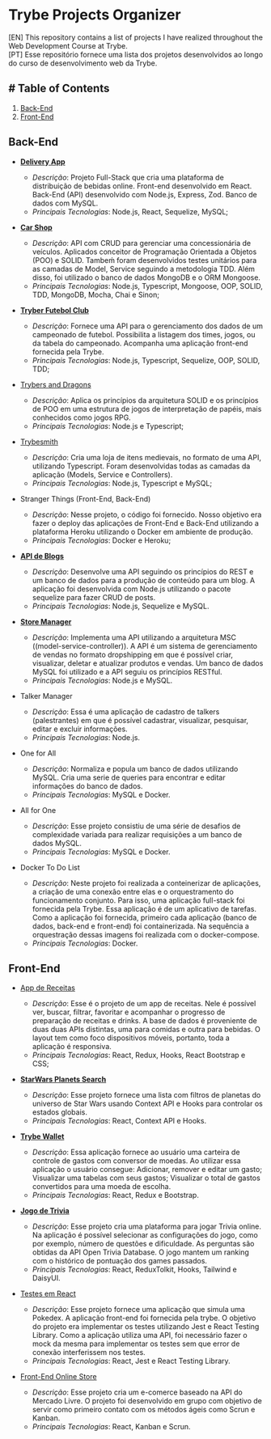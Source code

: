 # Trybe Projects Organizer

[EN] This repository contains a list of projects I have realized throughout the Web Development Course at Trybe. <br/>
[PT] Esse repositório fornece uma lista dos projetos desenvolvidos ao longo do curso de desenvolvimento web da Trybe.

## # Table of Contents
1. [Back-End](#back-end)
2. [Front-End](#front-end)

## Back-End

* [**Delivery App**]()
  * *Descrição*: Projeto Full-Stack que cria uma plataforma de distribuição de bebidas online. Front-end desenvolvido em React. Back-End (API) desenvolvido com Node.js, Express, Zod. Banco de dados com MySQL.
  * *Principais Tecnologias*: Node.js, React, Sequelize, MySQL;

* [**Car Shop**](https://github.com/heitortessaro/Car-Shoop)
  * *Descrição*: API com CRUD para gerenciar uma concessionária de veículos. Aplicados conceitor de Programação Orientada a Objetos (POO) e SOLID. Tambeḿ foram desenvolvidos testes unitários para as camadas de Model, Service seguindo a metodologia TDD. Além disso, foi utilizado o banco de dados MongoDB e o ORM Mongoose.
  * *Principais Tecnologias*: Node.js, Typescript, Mongoose, OOP, SOLID, TDD, MongoDB, Mocha, Chai e Sinon;

* [**Tryber Futebol Club**](https://github.com/heitortessaro/trybe-futebol-clube)
  * *Descrição*: Fornece uma API para o gerenciamento dos dados de um campeonado de futebol. Possibilita a listagem dos times, jogos, ou da tabela do campeonado. Acompanha uma aplicação front-end fornecida pela Trybe.
  * *Principais Tecnologias*: Node.js, Typescript, Sequelize, OOP, SOLID, TDD;

* [Trybers and Dragons](https://github.com/heitortessaro/trybers-and-dragons)
  * *Descrição*: Aplica os princípios da arquitetura SOLID e os princípios de POO em uma estrutura de jogos de interpretação de papéis, mais conhecidos como jogos RPG.
  * *Principais Tecnologias*: Node.js e Typescript;

* [Trybesmith](https://github.com/heitortessaro/trybesmith)
  * *Descrição*: Cria uma loja de itens medievais, no formato de uma API, utilizando Typescript. Foram desenvolvidas todas as camadas da aplicação (Models, Service e Controllers).
  * *Principais Tecnologias*: Node.js, Typescript e MySQL;
  
* Stranger Things (Front-End, Back-End)
  * *Descrição*: Nesse projeto, o código foi fornecido. Nosso objetivo era fazer o deploy das aplicações de Front-End e Back-End utilizando a plataforma Heroku utilizando o Docker em ambiente de produção. 
  * *Principais Tecnologias*: Docker e Heroku;
  
* [**API de Blogs**](https://github.com/heitortessaro/blogs-api)
  * *Descrição*: Desenvolve uma API seguindo os princípios do REST e um banco de dados para a produção de conteúdo para um blog. A aplicação foi desenvolvida com Node.js utilizando o pacote sequelize para fazer CRUD de posts. 
  * *Principais Tecnologias*: Node.js, Sequelize e MySQL.

* [**Store Manager**](https://github.com/heitortessaro/store-manager)
  * *Descrição*: Implementa uma API utilizando a arquitetura MSC ((model-service-controller)). A API é um sistema de gerenciamento de vendas no formato dropshipping em que é possível criar, visualizar, deletar e atualizar produtos e vendas. Um banco de dados MySQL foi utilizado e a API seguiu os princípios RESTful. 
  * *Principais Tecnologias*: Node.js e MySQL.
  
* Talker Manager
  * *Descrição*: Essa é uma aplicação de cadastro de talkers (palestrantes) em que é possível cadastrar, visualizar, pesquisar, editar e excluir informações. 
  * *Principais Tecnologias*: Node.js.
  
* One for All
  * *Descrição*: Normaliza e popula um banco de dados utilizando MySQL. Cria uma serie de queries para encontrar e editar informações do banco de dados. 
  * *Principais Tecnologias*: MySQL e Docker.
 
* All for One
  * *Descrição*: Esse projeto consistiu de uma série de desafios de complexidade variada para realizar requisições a um banco de dados MySQL. 
  * *Principais Tecnologias*: MySQL e Docker.
 
* Docker To Do List
  * *Descrição*: Neste projeto foi realizada a conteinerizar de aplicações, a criação de uma conexão entre elas e o orquestramento do funcionamento conjunto. Para isso, uma aplicação full-stack foi fornecida pela Trybe. Essa aplicação é de um aplicativo de tarefas. Como a aplicação foi fornecida, primeiro cada aplicação (banco de dados, back-end e front-end)  foi containerizada. Na sequência a orquestração dessas imagens foi realizada com o docker-compose.
  * *Principais Tecnologias*: Docker.
 
## Front-End
* [App de Receitas](https://github.com/heitortessaro/recipe-app-2)
  * *Descrição*: Esse é o projeto de um app de receitas. Nele é possível ver, buscar, filtrar, favoritar e acompanhar o progresso de preparação de receitas e drinks. A base de dados é proveniente de duas duas APIs distintas, uma para comidas e outra para bebidas. O layout tem como foco dispositivos móveis, portanto, toda a aplicação é responsiva.
  * *Principais Tecnologias*: React, Redux, Hooks, React Bootstrap e CSS;

* [**StarWars Planets Search**](https://github.com/heitortessaro/starwars-planets-search)
  * *Descrição*: Esse projeto fornece uma lista com filtros de planetas do universo de Star Wars usando Context API e Hooks para controlar os estados globais. 
  * *Principais Tecnologias*: React, Context API e Hooks.

* [**Trybe Wallet**](https://github.com/heitortessaro/TrybeWallet)
  * *Descrição*: Essa aplicação fornece ao usuário uma carteira de controle de gastos com conversor de moedas. Ao utilizar essa aplicação o usuário consegue: Adicionar, remover e editar um gasto; Visualizar uma tabelas com seus gastos; Visualizar o total de gastos convertidos para uma moeda de escolha.
  * *Principais Tecnologias*: React, Redux e Bootstrap.
 
* [**Jogo de Trivia**](https://github.com/heitortessaro/TrybeWallet)
  * *Descrição*: Esse projeto cria uma plataforma para jogar Trivia online. Na aplicação é possível selecionar as configurações do jogo, como por exemplo, número de questões e dificuldade. As perguntas são obtidas da API Open Trivia Database. O jogo mantem um ranking com o histórico de pontuação dos games passados.
  * *Principais Tecnologias*: React, ReduxTolkit, Hooks, Tailwind e DaisyUI.

* [Testes em React](https://github.com/heitortessaro/react-testing-library)
  * *Descrição*: Esse projeto fornece uma aplicação que simula uma Pokedex. A aplicação front-end foi fornecida pela trybe. O objetivo do projeto era implementar os testes utilizando Jest e React Testing Library. Como a aplicação utiliza uma API, foi necessário fazer o mock da mesma para implementar os testes sem que error de conexão interferissem nos testes.
  * *Principais Tecnologias*: React, Jest e React Testing Library.

* [Front-End Online Store](https://github.com/heitortessaro/front-end-online-store)
  * *Descrição*: Esse projeto cria um e-comerce baseado na API do Mercado Livre. O projeto foi desenvolvido em grupo com objetivo de servir como primeiro contato com os métodos ágeis como Scrun e Kanban.
  * *Principais Tecnologias*: React, Kanban e Scrun.
